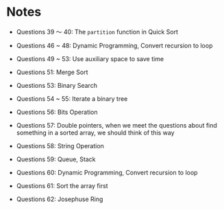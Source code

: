 # Notes

- Questions 39 ～ 40: The `partition` function in Quick Sort

- Questions 46 ~ 48: Dynamic Programming, Convert recursion to loop

- Questions 49 ~ 53: Use auxiliary space to save time

- Questions 51: Merge Sort

- Questions 53: Binary Search

- Questions 54 ~ 55: Iterate a binary tree

- Questions 56: Bits Operation

- Questions 57: Double pointers, when we meet the questions about find something in a sorted array, we should think of this way

- Questions 58: String Operation

- Questions 59: Queue, Stack

- Questions 60: Dynamic Programming, Convert recursion to loop

- Questions 61: Sort the array first

- Questions 62: Josephuse Ring